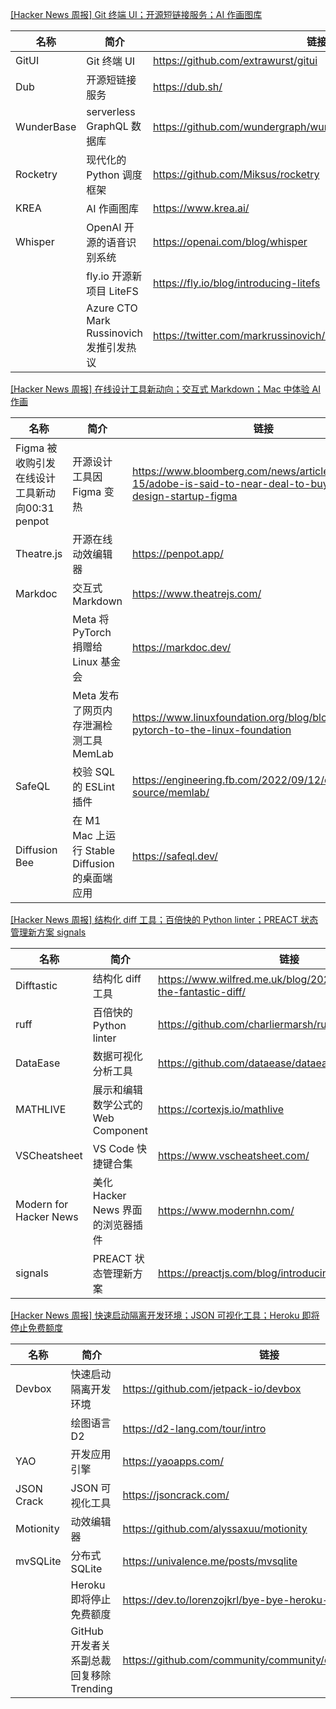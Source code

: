 [[Hacker News 周报] Git 终端 UI；开源短链接服务；AI 作画图库](https://www.bilibili.com/video/BV1Je4y1r7B4)
            <table>            <theader>
                <th>名称</th>
                <th>简介</th>
                <th>链接</th>
            </theader>            <tbody>                <tr>
                    <td>GitUI</td>
                    <td>Git 终端 UI</td>
                    <td>https://github.com/extrawurst/gitui</td>
                </tr>                <tr>
                    <td>Dub</td>
                    <td>开源短链接服务</td>
                    <td>https://dub.sh/</td>
                </tr>                <tr>
                    <td>WunderBase</td>
                    <td>serverless GraphQL 数据库</td>
                    <td>https://github.com/wundergraph/wunderbase</td>
                </tr>                <tr>
                    <td>Rocketry</td>
                    <td>现代化的 Python 调度框架</td>
                    <td>https://github.com/Miksus/rocketry</td>
                </tr>                <tr>
                    <td>KREA</td>
                    <td>AI 作画图库</td>
                    <td>https://www.krea.ai/</td>
                </tr>                <tr>
                    <td>Whisper</td>
                    <td>OpenAI 开源的语音识别系统</td>
                    <td>https://openai.com/blog/whisper</td>
                </tr>                <tr>
                    <td></td>
                    <td>fly.io 开源新项目 LiteFS</td>
                    <td>https://fly.io/blog/introducing-litefs</td>
                </tr>                <tr>
                    <td></td>
                    <td>Azure CTO Mark Russinovich 发推引发热议</td>
                    <td>https://twitter.com/markrussinovich/status/1571995117233504257</td>
                </tr>            </tbody>            </table>
[[Hacker News 周报] 在线设计工具新动向；交互式 Markdown；Mac 中体验 AI 作画](https://www.bilibili.com/video/BV1QP411H7rM)
            <table>            <theader>
                <th>名称</th>
                <th>简介</th>
                <th>链接</th>
            </theader>            <tbody>                <tr>
                    <td>Figma 被收购引发在线设计工具新动向00:31 penpot</td>
                    <td>开源设计工具因 Figma 变热</td>
                    <td>https://www.bloomberg.com/news/articles/2022-09-15/adobe-is-said-to-near-deal-to-buy-online-design-startup-figma</td>
                </tr>                <tr>
                    <td>Theatre.js</td>
                    <td>开源在线动效编辑器</td>
                    <td>https://penpot.app/</td>
                </tr>                <tr>
                    <td>Markdoc</td>
                    <td>交互式 Markdown</td>
                    <td>https://www.theatrejs.com/</td>
                </tr>                <tr>
                    <td></td>
                    <td>Meta 将 PyTorch 捐赠给 Linux 基金会</td>
                    <td>https://markdoc.dev/</td>
                </tr>                <tr>
                    <td></td>
                    <td>Meta 发布了网页内存泄漏检测工具 MemLab</td>
                    <td>https://www.linuxfoundation.org/blog/blog/welcoming-pytorch-to-the-linux-foundation</td>
                </tr>                <tr>
                    <td>SafeQL</td>
                    <td>校验 SQL 的 ESLint 插件</td>
                    <td>https://engineering.fb.com/2022/09/12/open-source/memlab/</td>
                </tr>                <tr>
                    <td>Diffusion Bee</td>
                    <td>在 M1 Mac 上运行 Stable Diffusion 的桌面端应用</td>
                    <td>https://safeql.dev/</td>
                </tr>            </tbody>            </table>
[[Hacker News 周报] 结构化 diff 工具；百倍快的 Python linter；PREACT 状态管理新方案 signals](https://www.bilibili.com/video/BV1Pe4y187LV)
            <table>            <theader>
                <th>名称</th>
                <th>简介</th>
                <th>链接</th>
            </theader>            <tbody>                <tr>
                    <td>Difftastic</td>
                    <td>结构化 diff 工具</td>
                    <td>https://www.wilfred.me.uk/blog/2022/09/06/difftastic-the-fantastic-diff/</td>
                </tr>                <tr>
                    <td>ruff</td>
                    <td>百倍快的 Python linter</td>
                    <td>https://github.com/charliermarsh/ruff</td>
                </tr>                <tr>
                    <td>DataEase</td>
                    <td>数据可视化分析工具</td>
                    <td>https://github.com/dataease/dataease</td>
                </tr>                <tr>
                    <td>MATHLIVE</td>
                    <td>展示和编辑数学公式的 Web Component</td>
                    <td>https://cortexjs.io/mathlive</td>
                </tr>                <tr>
                    <td>VSCheatsheet</td>
                    <td>VS Code 快捷键合集</td>
                    <td>https://www.vscheatsheet.com/</td>
                </tr>                <tr>
                    <td>Modern for Hacker News</td>
                    <td>美化 Hacker News 界面的浏览器插件</td>
                    <td>https://www.modernhn.com/</td>
                </tr>                <tr>
                    <td>signals</td>
                    <td>PREACT 状态管理新方案</td>
                    <td>https://preactjs.com/blog/introducing-signals/</td>
                </tr>            </tbody>            </table>
[[Hacker News 周报] 快速启动隔离开发环境；JSON 可视化工具；Heroku 即将停止免费额度](https://www.bilibili.com/video/BV19e411g7qe)
            <table>            <theader>
                <th>名称</th>
                <th>简介</th>
                <th>链接</th>
            </theader>            <tbody>                <tr>
                    <td>Devbox</td>
                    <td>快速启动隔离开发环境</td>
                    <td>https://github.com/jetpack-io/devbox</td>
                </tr>                <tr>
                    <td></td>
                    <td>绘图语言 D2</td>
                    <td>https://d2-lang.com/tour/intro</td>
                </tr>                <tr>
                    <td>YAO</td>
                    <td>开发应用引擎</td>
                    <td>https://yaoapps.com/</td>
                </tr>                <tr>
                    <td>JSON Crack</td>
                    <td>JSON 可视化工具</td>
                    <td>https://jsoncrack.com/</td>
                </tr>                <tr>
                    <td>Motionity</td>
                    <td>动效编辑器</td>
                    <td>https://github.com/alyssaxuu/motionity</td>
                </tr>                <tr>
                    <td>mvSQLite</td>
                    <td>分布式 SQLite</td>
                    <td>https://univalence.me/posts/mvsqlite</td>
                </tr>                <tr>
                    <td></td>
                    <td>Heroku 即将停止免费额度</td>
                    <td>https://dev.to/lorenzojkrl/bye-bye-heroku-2npi</td>
                </tr>                <tr>
                    <td></td>
                    <td>GitHub 开发者关系副总裁回复移除 Trending</td>
                    <td>https://github.com/community/community/discussions/31644</td>
                </tr>            </tbody>            </table>